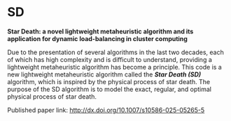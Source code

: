 # SD

**Star Death: a novel lightweight metaheuristic algorithm and its application for dynamic load-balancing in cluster computing**

Due to the presentation of several algorithms in the last two decades, each of which has high complexity and is difficult to understand, providing a lightweight metaheuristic algorithm has become a principle. This code is a new lightweight metaheuristic algorithm called the ***Star Death (SD)*** algorithm, which is inspired by the physical process of star death. The purpose of the SD algorithm is to model the exact, regular, and optimal physical process of star death.

Published paper link: http://dx.doi.org/10.1007/s10586-025-05265-5
